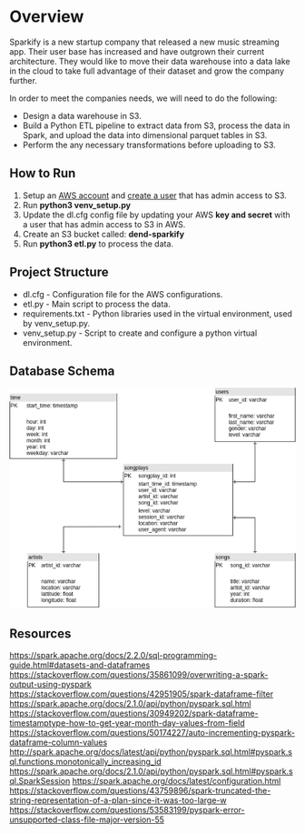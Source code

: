# Overview

Sparkify is a new startup company that released a new music streaming app. Their user base has increased and have outgrown their current architecture. They would like to move their data warehouse into a data lake in the cloud to take full advantage of their dataset and grow the company further.

In order to meet the companies needs, we will need to do the following:
* Design a data warehouse in S3.
* Build a Python ETL pipeline to extract data from S3, process the data in Spark, and upload the data into dimensional parquet tables in S3.
* Perform the any necessary transformations before uploading to S3.

## How to Run
1. Setup an [AWS account](https://aws.amazon.com/premiumsupport/knowledge-center/create-and-activate-aws-account/) and [create a user](https://docs.aws.amazon.com/IAM/latest/UserGuide/getting-started_create-admin-group.html) that has admin access to S3.
2. Run **python3 venv_setup.py**
3. Update the dl.cfg config file by updating your AWS **key and secret** with a user that has admin access to S3 in AWS.
4. Create an S3 bucket called: **dend-sparkify**
5. Run **python3 etl.py** to process the data.

## Project Structure
* dl.cfg - Configuration file for the AWS configurations.
* etl.py - Main script to process the data.
* requirements.txt - Python libraries used in the virtual environment, used by venv_setup.py.
* venv_setup.py - Script to create and configure a python virtual environment.

## Database Schema
![Database Schema](Sparkify_Data_Lake.png)

## Resources
https://spark.apache.org/docs/2.2.0/sql-programming-guide.html#datasets-and-dataframes
https://stackoverflow.com/questions/35861099/overwriting-a-spark-output-using-pyspark
https://stackoverflow.com/questions/42951905/spark-dataframe-filter
https://spark.apache.org/docs/2.1.0/api/python/pyspark.sql.html
https://stackoverflow.com/questions/30949202/spark-dataframe-timestamptype-how-to-get-year-month-day-values-from-field
https://stackoverflow.com/questions/50174227/auto-incrementing-pyspark-dataframe-column-values
http://spark.apache.org/docs/latest/api/python/pyspark.sql.html#pyspark.sql.functions.monotonically_increasing_id
https://spark.apache.org/docs/2.1.0/api/python/pyspark.sql.html#pyspark.sql.SparkSession
https://spark.apache.org/docs/latest/configuration.html
https://stackoverflow.com/questions/43759896/spark-truncated-the-string-representation-of-a-plan-since-it-was-too-large-w
https://stackoverflow.com/questions/53583199/pyspark-error-unsupported-class-file-major-version-55
